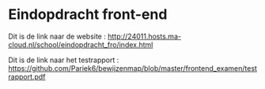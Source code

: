 # Eindopdracht front-end

Dit is de link naar de website : http://24011.hosts.ma-cloud.nl/school/eindopdracht_fro/index.html


Dit is de link naar het testrapport : https://github.com/Pariek6/bewijzenmap/blob/master/frontend_examen/testrapport.pdf
